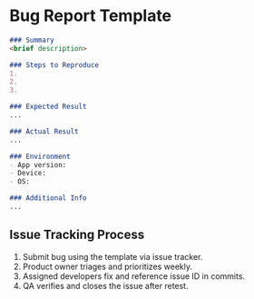 # Bug Report Template

```markdown
### Summary
<brief description>

### Steps to Reproduce
1. 
2. 
3. 

### Expected Result
...

### Actual Result
...

### Environment
- App version:
- Device:
- OS:

### Additional Info
...
```

## Issue Tracking Process
1. Submit bug using the template via issue tracker.
2. Product owner triages and prioritizes weekly.
3. Assigned developers fix and reference issue ID in commits.
4. QA verifies and closes the issue after retest.
